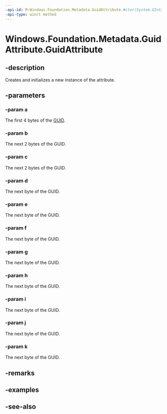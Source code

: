 ```yaml
---
-api-id: M:Windows.Foundation.Metadata.GuidAttribute.#ctor(System.UInt32,System.UInt16,System.UInt16,System.Byte,System.Byte,System.Byte,System.Byte,System.Byte,System.Byte,System.Byte,System.Byte)
-api-type: winrt method
---
```


<!-- Method syntax
public GuidAttribute(System.UInt32 a, System.UInt16 b, System.UInt16 c, System.Byte d, System.Byte e, System.Byte f, System.Byte g, System.Byte h, System.Byte i, System.Byte j, System.Byte k)
-->

# Windows.Foundation.Metadata.GuidAttribute.GuidAttribute

## -description
Creates and initializes a new instance of the attribute.

## -parameters
### -param a
The first 4 bytes of the [GUID](/windows/win32/api/guiddef/ns-guiddef-guid).

### -param b
The next 2 bytes of the GUID.

### -param c
The next 2 bytes of the GUID.

### -param d
The next byte of the GUID.

### -param e
The next byte of the GUID.

### -param f
The next byte of the GUID.

### -param g
The next byte of the GUID.

### -param h
The next byte of the GUID.

### -param i
The next byte of the GUID.

### -param j
The next byte of the GUID.

### -param k
The next byte of the GUID.

## -remarks

## -examples

## -see-also
